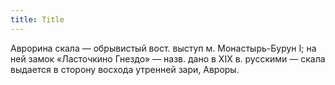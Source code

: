 ```yaml
---
title: Title
---
```


Аврорина скала — обрывистый вост. выступ м. Монастырь-Бурун I; на ней замок
«Ласточкино Гнездо» — назв. дано в ХIХ в. русскими — скала выдается в сторону
восхода утренней зари, Авроры.
